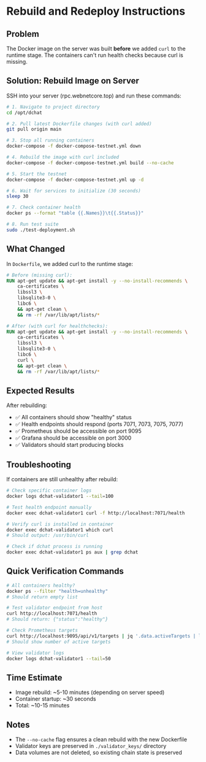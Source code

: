 # Rebuild and Redeploy Instructions

## Problem
The Docker image on the server was built **before** we added `curl` to the runtime stage. The containers can't run health checks because curl is missing.

## Solution: Rebuild Image on Server

SSH into your server (rpc.webnetcore.top) and run these commands:

```bash
# 1. Navigate to project directory
cd /opt/dchat

# 2. Pull latest Dockerfile changes (with curl added)
git pull origin main

# 3. Stop all running containers
docker-compose -f docker-compose-testnet.yml down

# 4. Rebuild the image with curl included
docker-compose -f docker-compose-testnet.yml build --no-cache

# 5. Start the testnet
docker-compose -f docker-compose-testnet.yml up -d

# 6. Wait for services to initialize (30 seconds)
sleep 30

# 7. Check container health
docker ps --format "table {{.Names}}\t{{.Status}}"

# 8. Run test suite
sudo ./test-deployment.sh
```

## What Changed

In `Dockerfile`, we added curl to the runtime stage:

```dockerfile
# Before (missing curl):
RUN apt-get update && apt-get install -y --no-install-recommends \
    ca-certificates \
    libssl3 \
    libsqlite3-0 \
    libc6 \
    && apt-get clean \
    && rm -rf /var/lib/apt/lists/*

# After (with curl for healthchecks):
RUN apt-get update && apt-get install -y --no-install-recommends \
    ca-certificates \
    libssl3 \
    libsqlite3-0 \
    libc6 \
    curl \
    && apt-get clean \
    && rm -rf /var/lib/apt/lists/*
```

## Expected Results

After rebuilding:
- ✅ All containers should show "healthy" status
- ✅ Health endpoints should respond (ports 7071, 7073, 7075, 7077)
- ✅ Prometheus should be accessible on port 9095
- ✅ Grafana should be accessible on port 3000
- ✅ Validators should start producing blocks

## Troubleshooting

If containers are still unhealthy after rebuild:

```bash
# Check specific container logs
docker logs dchat-validator1 --tail=100

# Test health endpoint manually
docker exec dchat-validator1 curl -f http://localhost:7071/health

# Verify curl is installed in container
docker exec dchat-validator1 which curl
# Should output: /usr/bin/curl

# Check if dchat process is running
docker exec dchat-validator1 ps aux | grep dchat
```

## Quick Verification Commands

```bash
# All containers healthy?
docker ps --filter "health=unhealthy"
# Should return empty list

# Test validator endpoint from host
curl http://localhost:7071/health
# Should return: {"status":"healthy"}

# Check Prometheus targets
curl http://localhost:9095/api/v1/targets | jq '.data.activeTargets | length'
# Should show number of active targets

# View validator logs
docker logs dchat-validator1 --tail=50
```

## Time Estimate
- Image rebuild: ~5-10 minutes (depending on server speed)
- Container startup: ~30 seconds
- Total: ~10-15 minutes

## Notes
- The `--no-cache` flag ensures a clean rebuild with the new Dockerfile
- Validator keys are preserved in `./validator_keys/` directory
- Data volumes are not deleted, so existing chain state is preserved
